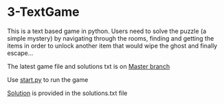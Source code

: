 # 3-TextGame

This is  a text based game in python. Users need to solve the puzzle (a simple mystery) by navigating through the rooms, finding and getting the items in order to unlock another item that would wipe the ghost and finally escape...

The latest game file and solutions txt is on [Master branch](https://github.com/baralhub/3-TextGame/blob/master/)

Use [start.py](https://github.com/baralhub/3-TextGame/blob/master/start.py) to run the game

[Solution](https://github.com/baralhub/3-TextGame/blob/master/solutions.txt) is provided in the solutions.txt file
